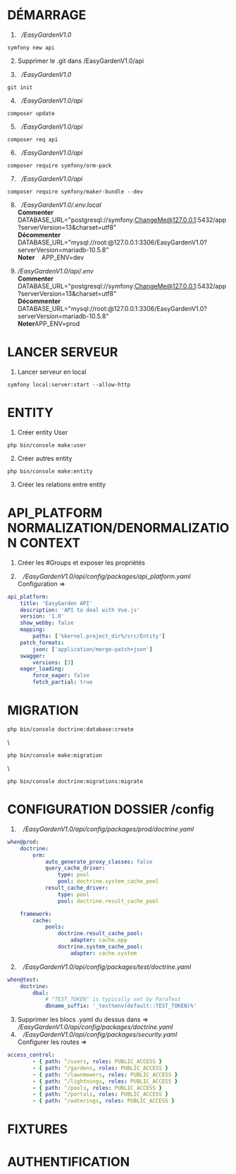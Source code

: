 # DÉMARRAGE
1. &nbsp;&nbsp;*/EasyGardenV1.0*
```
symfony new api
```

2. Supprimer le .git dans /EasyGardenV1.0/api

3. &nbsp;&nbsp;*/EasyGardenV1.0*
```
git init
```

4. &nbsp;&nbsp;*/EasyGardenV1.0/api*
```
composer update
```

5. &nbsp;&nbsp;*/EasyGardenV1.0/api*
```
composer req api
```

6. &nbsp;&nbsp;*/EasyGardenV1.0/api*
```
composer require symfony/orm-pack
```

7. &nbsp;&nbsp;*/EasyGardenV1.0/api*
```
composer require symfony/maker-bundle --dev
```

8. &nbsp;&nbsp;*/EasyGardenV1.0/.env.local*
\
**Commenter** &nbsp;&nbsp; DATABASE_URL="postgresql://symfony:ChangeMe@127.0.0.1:5432/app?serverVersion=13&charset=utf8"
\
**Décommenter** &nbsp;&nbsp; DATABASE_URL="mysql://root:@127.0.0.1:3306/EasyGardenV1.0?serverVersion=mariadb-10.5.8"
\
**Noter** &nbsp;&nbsp; APP_ENV=dev

9. */EasyGardenV1.0/api/.env*
\
**Commenter** &nbsp;&nbsp; DATABASE_URL="postgresql://symfony:ChangeMe@127.0.0.1:5432/app?serverVersion=13&charset=utf8"
\
**Décommenter** &nbsp;&nbsp; DATABASE_URL="mysql://root:@127.0.0.1:3306/EasyGardenV1.0?serverVersion=mariadb-10.5.8"
\
**Noter**APP_ENV=prod

# LANCER SERVEUR
1. Lancer serveur en local
```
symfony local:server:start --allow-http
```

# ENTITY
1. Créer entity User
```
php bin/console make:user
```

2. Créer autres entity
```
php bin/console make:entity
```

3. Créer les relations entre entity

# API_PLATFORM NORMALIZATION/DENORMALIZATION CONTEXT
1. Créer les #Groups et exposer les propriétés

2. &nbsp;&nbsp; */EasyGardenV1.0/api/config/packages/api_platform.yaml*
\
Configuration =>
```yaml
api_platform:
    title: 'EasyGarden API'
    description: 'API to deal with Vue.js'
    version: '1.0'
    show_webby: false
    mapping:
        paths: ['%kernel.project_dir%/src/Entity']
    patch_formats:
        json: ['application/merge-patch+json']
    swagger:
        versions: [3]
    eager_loading:
        force_eager: false
        fetch_partial: true
```

# MIGRATION
```
php bin/console doctrine:database:create
```
\
```
php bin/console make:migration
```
\
```
php bin/console doctrine:migrations:migrate
```

# CONFIGURATION DOSSIER /config
1. &nbsp;&nbsp; */EasyGardenV1.0/api/config/packages/prod/doctrine.yaml*
```yaml
when@prod:
    doctrine:
        orm:
            auto_generate_proxy_classes: false
            query_cache_driver:
                type: pool
                pool: doctrine.system_cache_pool
            result_cache_driver:
                type: pool
                pool: doctrine.result_cache_pool

    framework:
        cache:
            pools:
                doctrine.result_cache_pool:
                    adapter: cache.app
                doctrine.system_cache_pool:
                    adapter: cache.system
```
2. &nbsp;&nbsp; */EasyGardenV1.0/api/config/packages/test/doctrine.yaml*
```yaml
when@test:
    doctrine:
        dbal:
            # "TEST_TOKEN" is typically set by ParaTest
            dbname_suffix: '_test%env(default::TEST_TOKEN)%'
```
3. Supprimer les blocs .yaml du dessus dans =>
\
*/EasyGardenV1.0/api/config/packages/doctrine.yaml*
4. &nbsp;&nbsp; */EasyGardenV1.0/api/config/packages/security.yaml*
\
Configurer les routes =>
```yaml
access_control:
        - { path: ^/users, roles: PUBLIC_ACCESS }
        - { path: ^/gardens, roles: PUBLIC_ACCESS }
        - { path: ^/lawnmowers, roles: PUBLIC_ACCESS }
        - { path: ^/lightnings, roles: PUBLIC_ACCESS }
        - { path: ^/pools, roles: PUBLIC_ACCESS }
        - { path: ^/portals, roles: PUBLIC_ACCESS }
        - { path: ^/waterings, roles: PUBLIC_ACCESS }
```

# FIXTURES


# AUTHENTIFICATION
